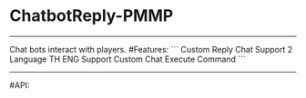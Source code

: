 # ChatbotReply-PMMP
<hr>
Chat bots interact with players.
#Features:
  ```
  Custom Reply Chat
  Support 2 Language TH ENG
  Support Custom Chat Execute Command
  ```
<hr>
#API:
